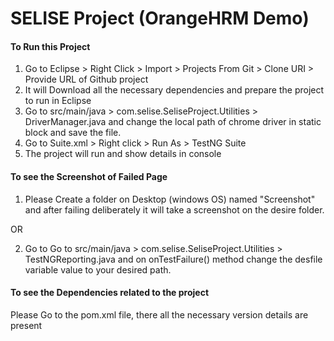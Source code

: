 # SELISE Project (OrangeHRM Demo)

#### To Run this Project

1. Go to Eclipse > Right Click > Import > Projects From Git > Clone URI > Provide URL of Github project
2. It will Download all the necessary dependencies and prepare the project to run in Eclipse
3. Go to src/main/java > com.selise.SeliseProject.Utilities > DriverManager.java  and change the local path of chrome driver in static block and save the file.
4. Go to Suite.xml > Right click > Run As > TestNG Suite
5. The project will run and show details in console

#### To see the Screenshot of Failed Page

1. Please Create a folder on Desktop (windows OS) named "Screenshot" and after failing deliberately it will take a screenshot on the desire folder.

OR

2. Go to Go to src/main/java > com.selise.SeliseProject.Utilities > TestNGReporting.java and on onTestFailure() method change the desfile variable value to your desired path.

#### To see the Dependencies related to the project

Please Go to the pom.xml file, there all the necessary version details are present
